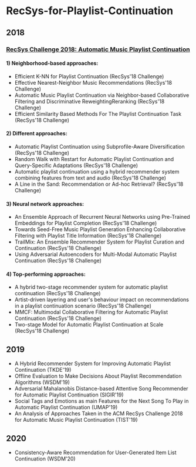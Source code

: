 # RecSys-for-Playlist-Continuation

## 2018
### [RecSys Challenge 2018: Automatic Music Playlist Continuation](http://www.recsyschallenge.com/2018/)
#### 1) Neighborhood-based approaches:
- Efficient K-NN for Playlist Continuation (RecSys'18 Challenge)
- Effective Nearest-Neighbor Music Recommendations (RecSys'18 Challenge)
- Automatic Music Playlist Continuation via Neighbor-based Collaborative Filtering and Discriminative ReweightingReranking (RecSys'18 Challenge)
- Efficient Similarity Based Methods For The Playlist Continuation Task (RecSys'18 Challenge)

#### 2) Different approaches:
- Automatic Playlist Continuation using Subprofile-Aware Diversification (RecSys'18 Challenge)
- Random Walk with Restart for Automatic Playlist Continuation and Query-Specific Adaptations (RecSys'18 Challenge)
- Automatic playlist continuation using a hybrid recommender system combining features from text and audio (RecSys'18 Challenge)
- A Line in the Sand: Recommendation or Ad-hoc Retrieval? (RecSys'18 Challenge)

#### 3) Neural network approaches:
- An Ensemble Approach of Recurrent Neural Networks using Pre-Trained Embeddings for Playlist Completion (RecSys'18 Challenge)
- Towards Seed-Free Music Playlist Generation Enhancing Collaborative Filtering with Playlist Title Information (RecSys'18 Challenge)
- TrailMix: An Ensemble Recommender System for Playlist Curation and Continuation (RecSys'18 Challenge)
- Using Adversarial Autoencoders for Multi-Modal Automatic Playlist Continuation (RecSys'18 Challenge)

#### 4) Top-performing approaches:
- A hybrid two-stage recommender system for automatic playlist continuation (RecSys'18 Challenge)
- Artist-driven layering and user's behaviour impact on recommendations in a playlist continuation scenario (RecSys'18 Challenge)
- MMCF: Multimodal Collaborative Filtering for Automatic Playlist Continuation (RecSys'18 Challenge)
- Two-stage Model for Automatic Playlist Continuation at Scale (RecSys'18 Challenge)


## 2019
- A Hybrid Recommender System for Improving Automatic Playlist Continuation (TKDE'19)
- Offline Evaluation to Make Decisions About Playlist Recommendation Algorithms (WSDM'19)
- Adversarial Mahalanobis Distance-based Attentive Song Recommender for Automatic Playlist Continuation (SIGIR'19)
- Social Tags and Emotions as main Features for the Next Song To Play in Automatic Playlist Continuation (UMAP'19)
- An Analysis of Approaches Taken in the ACM RecSys Challenge 2018 for Automatic Music Playlist Continuation (TIST'19)

## 2020
- Consistency-Aware Recommendation for User-Generated Item List Continuation (WSDM'20)
